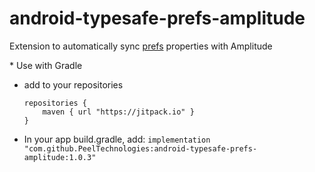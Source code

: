 # android-typesafe-prefs-amplitude
Extension to automatically sync [prefs](https://github.com/PeelTechnologies/android-typesafe-prefs) properties with Amplitude

​* Use with Gradle
* add to your repositories
    ```
    repositories {
        maven { url "https://jitpack.io" }
    }
    ```
* In your app build.gradle, add:  ```implementation "com.github.PeelTechnologies:android-typesafe-prefs-amplitude:1.0.3"```

